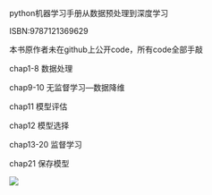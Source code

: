 python机器学习手册从数据预处理到深度学习

ISBN:9787121369629

本书原作者未在github上公开code，所有code全部手敲

chap1-8  数据处理

chap9-10  无监督学习—数据降维

chap11 模型评估

chap12 模型选择

chap13-20 监督学习

chap21 保存模型

![](D:\books\1.ml\Cookbook\img\0.png)

